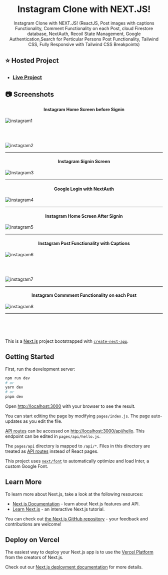 <div align="center">
  
  # Instagram Clone with NEXT.JS!
  
  <p>
Instagram Clone with NEXT.JS! (ReactJS, Post images with captions Functionality, Comment Functionality on each Post, cloud Firestore database, NextAuth, Recoil State Management, Google Authentication,Search for Perticular Persons Post Functionality, Tailwind CSS, Fully Responsive with Tailwind CSS Breakpoints)
  </p>
</div>

## :star: Hosted Project
- ### [Live Project](https://rushikesh-bhavsar-instagram-clone.vercel.app/)

## :camera: Screenshots

#### <p align="center">Instagram Home Screen before Signin</p>
![instagram1](https://github.com/RushikeshBhavsar3605/rushikesh-bhavsar-instagram-clone/assets/129877176/e59bf82b-3028-454d-a270-51feafaa2819)

<br>
<br>

![instagram2](https://github.com/RushikeshBhavsar3605/rushikesh-bhavsar-instagram-clone/assets/129877176/fdc9bde2-7de5-4941-9505-134d5434713d)

<hr>

#### <p align="center">Instagram Signin Screen</p>
![Instagram3](https://github.com/RushikeshBhavsar3605/rushikesh-bhavsar-instagram-clone/assets/129877176/b9028cf2-f8a7-46f0-b045-3f657e4c7f66)

<hr>

#### <p align="center">Google Login with NextAuth</p>
![instagram4](https://github.com/RushikeshBhavsar3605/rushikesh-bhavsar-instagram-clone/assets/129877176/7ab6fb00-2322-4f27-94bb-da57334dc318)

<hr>

#### <p align="center">Instagram Home Screen After Signin</p>
![instagram5](https://github.com/RushikeshBhavsar3605/rushikesh-bhavsar-instagram-clone/assets/129877176/2c1113bc-b3ea-4bcc-914e-8cdf6408777d)

<hr>

#### <p align="center">Instagram Post Functionality with Captions</p>
![instagram6](https://github.com/RushikeshBhavsar3605/rushikesh-bhavsar-instagram-clone/assets/129877176/a249f03d-8af6-411a-8d5f-81f3eca89583)

<br>
<br>

![instagram7](https://github.com/RushikeshBhavsar3605/rushikesh-bhavsar-instagram-clone/assets/129877176/10664ecd-e73d-4ce2-b9dc-78722c37e002)

<hr>

#### <p align="center">Instagram Commment Functionality on each Post</p>
![instagram8](https://github.com/RushikeshBhavsar3605/rushikesh-bhavsar-instagram-clone/assets/129877176/6bdb51e5-7aba-4d08-85ca-bb04ab9cdec3)

<hr>

<br>
<br>
<br>

This is a [Next.js](https://nextjs.org/) project bootstrapped with [`create-next-app`](https://github.com/vercel/next.js/tree/canary/packages/create-next-app).

## Getting Started

First, run the development server:

```bash
npm run dev
# or
yarn dev
# or
pnpm dev
```

Open [http://localhost:3000](http://localhost:3000) with your browser to see the result.

You can start editing the page by modifying `pages/index.js`. The page auto-updates as you edit the file.

[API routes](https://nextjs.org/docs/api-routes/introduction) can be accessed on [http://localhost:3000/api/hello](http://localhost:3000/api/hello). This endpoint can be edited in `pages/api/hello.js`.

The `pages/api` directory is mapped to `/api/*`. Files in this directory are treated as [API routes](https://nextjs.org/docs/api-routes/introduction) instead of React pages.

This project uses [`next/font`](https://nextjs.org/docs/basic-features/font-optimization) to automatically optimize and load Inter, a custom Google Font.

## Learn More

To learn more about Next.js, take a look at the following resources:

- [Next.js Documentation](https://nextjs.org/docs) - learn about Next.js features and API.
- [Learn Next.js](https://nextjs.org/learn) - an interactive Next.js tutorial.

You can check out [the Next.js GitHub repository](https://github.com/vercel/next.js/) - your feedback and contributions are welcome!

## Deploy on Vercel

The easiest way to deploy your Next.js app is to use the [Vercel Platform](https://vercel.com/new?utm_medium=default-template&filter=next.js&utm_source=create-next-app&utm_campaign=create-next-app-readme) from the creators of Next.js.

Check out our [Next.js deployment documentation](https://nextjs.org/docs/deployment) for more details.
